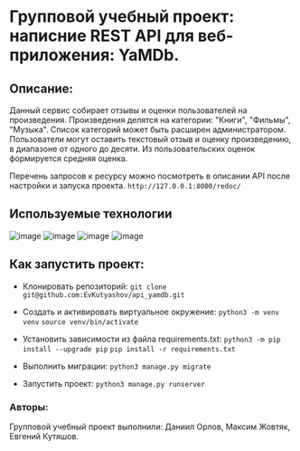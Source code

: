 # Групповой учебный проект: написние REST API для веб-приложения: YaMDb.

## Описание:
Данный сервис собирает отзывы и оценки пользователей на произведения.
Произведения делятся на категории: "Книги", "Фильмы", "Музыка". Список категорий может быть расширен администратором.
Пользователи могут оставить текстовый отзыв и оценку произведению, в диапазоне от одного до десяти. Из пользовательских оценок формируется средняя оценка.

Перечень запросов к ресурсу можно посмотреть в описании API после настройки и запуска проекта.
`http://127.0.0.1:8000/redoc/`

## Используемые технологии
![image](https://img.shields.io/badge/Python-FFD43B?style=for-the-badge&logo=python&logoColor=blue)
![image](https://img.shields.io/badge/Django-092E20?style=for-the-badge&logo=django&logoColor=green)
![image](https://img.shields.io/badge/django%20rest-ff1709?style=for-the-badge&logo=django&logoColor=white)
![image](https://img.shields.io/badge/JWT-000000?style=for-the-badge&logo=JSON%20web%20tokens&logoColor=white)

## Как запустить проект:
+ Клонировать репозиторий:
    ```git clone git@github.com:EvKutyashov/api_yamdb.git```

+ Cоздать и активировать виртуальное окружение:
  `python3 -m venv venv`
  `source venv/bin/activate`

+ Установить зависимости из файла requirements.txt:
  `python3 -m pip install --upgrade pip`
  `pip install -r requirements.txt`

+ Выполнить миграции:
  `python3 manage.py migrate`
+ Запустить проект:
  `python3 manage.py runserver`

### Авторы:
Групповой учебный проект выполнили: Даниил Орлов, Максим Жовтяк, Евгений Кутяшов.
